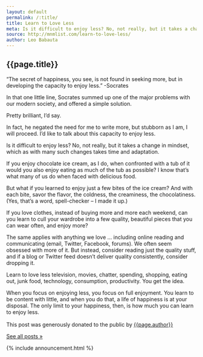 ```yaml
---
layout: default
permalink: /:title/
title: Learn to Love Less
meta: Is it difficult to enjoy less? No, not really, but it takes a change in mindset, which as with many such changes takes time and adaptation.
source: http://mnmlist.com/learn-to-love-less/
author: Leo Babauta
---
```


<h2>{{page.title}}</h2>

<p class="intro">“The secret of happiness, you see, is not found in seeking more, but in developing the capacity to enjoy less.” -Socrates</p>

In that one little line, Socrates summed up one of the major problems with our modern society, and offered a simple solution.

Pretty brilliant, I’d say.

In fact, he negated the need for me to write more, but stubborn as I am, I will proceed. I’d like to talk about this capacity to enjoy less.

Is it difficult to enjoy less? No, not really, but it takes a change in mindset, which as with many such changes takes time and adaptation.

If you enjoy chocolate ice cream, as I do, when confronted with a tub of it would you also enjoy eating as much of the tub as possible? I know that’s what many of us do when faced with delicious food.

But what if you learned to enjoy just a few bites of the ice cream? And with each bite, savor the flavor, the coldness, the creaminess, the chocolatiness. (Yes, that’s a word, spell-checker – I made it up.)

If you love clothes, instead of buying more and more each weekend, can you learn to cull your wardrobe into a few quality, beautiful pieces that you can wear often, and enjoy more?

The same applies with anything we love … including online reading and communicating (email, Twitter, Facebook, forums). We often seem obsessed with more of it. But instead, consider reading just the quality stuff, and if a blog or Twitter feed doesn’t deliver quality consistently, consider dropping it.

Learn to love less television, movies, chatter, spending, shopping, eating out, junk food, technology, consumption, productivity. You get the idea.

When you focus on enjoying less, you focus on full enjoyment. You learn to be content with little, and when you do that, a life of happiness is at your disposal. The only limit to your happiness, then, is how much you can learn to enjoy less.

<div class="attribution">
  <p>This post was generously donated to the public by <a href="{{page.source}}" target="_blank">{{page.author}}</a><img src="{{site.baseurl}}/assets/img/external-icon.png" width="16px"/></p>
</div> <!-- .attribution -->


<a class="all-posts" href="{{site.baseurl}}/archive">See all posts &raquo;</a>

{% include announcement.html %} 